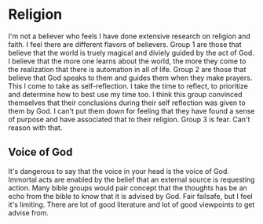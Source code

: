 # Religion

I'm not a believer who feels I have done extensive research on religion and faith. I feel there are different flavors of believers. Group 1 are those that believe that the world is truely magical and diviely guided by the act of God. I believe that the more one learns about the world, the more they come to the realization that there is automation in all of life. Group 2 are those that believe that God speaks to them and guides them when they make prayers. This I come to take as self-reflection. I take the time to reflect, to prioritize and determine how to best use my time too. I think this group convinced themselves that their conclusions during their self reflection was given to them by God. I can't put them down for feeling that they have found a sense of purpose and have associated that to their religion. Group 3 is fear. Can't reason with that.

## Voice of God

It's dangerous to say that the voice in your head is the voice of God. Immortal acts are enabled by the belief that an external source is requesting action. Many bible groups would pair concept that the thoughts has be an echo from the bible to know that it is advised by God. Fair failsafe, but I feel it's limiting. There are lot of good literature and lot of good viewpoints to get advise from.
